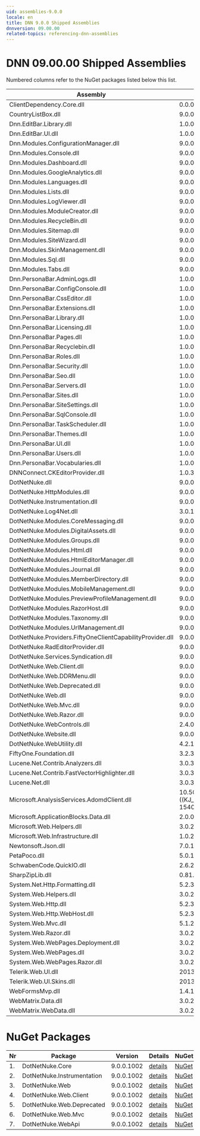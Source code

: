 ```yaml
---
uid: assemblies-9.0.0
locale: en
title: DNN 9.0.0 Shipped Assemblies
dnnversion: 09.00.00
related-topics: referencing-dnn-assemblies
---
```


# DNN 09.00.00 Shipped Assemblies

Numbered columns refer to the NuGet packages listed below this list.

|**Assembly**|**Version**|#1|#2|#3|#4|#5|#6|#7|
|---|---|---|---|---|---|---|---|---|
|ClientDependency.Core.dll|0.0.0.0| | | | | | | |
|CountryListBox.dll|9.0.0.1002| | | | | | | |
|Dnn.EditBar.Library.dll|1.0.0.0| | | | | | | |
|Dnn.EditBar.UI.dll|1.0.0.0| | | | | | | |
|Dnn.Modules.ConfigurationManager.dll|9.0.0.1002| | | | | | | |
|Dnn.Modules.Console.dll|9.0.0.1002| | | | | | | |
|Dnn.Modules.Dashboard.dll|9.0.0.1002| | | | | | | |
|Dnn.Modules.GoogleAnalytics.dll|9.0.0.1002| | | | | | | |
|Dnn.Modules.Languages.dll|9.0.0.1002| | | | | | | |
|Dnn.Modules.Lists.dll|9.0.0.1002| | | | | | | |
|Dnn.Modules.LogViewer.dll|9.0.0.1002| | | | | | | |
|Dnn.Modules.ModuleCreator.dll|9.0.0.1002| | | | | | | |
|Dnn.Modules.RecycleBin.dll|9.0.0.1002| | | | | | | |
|Dnn.Modules.Sitemap.dll|9.0.0.1002| | | | | | | |
|Dnn.Modules.SiteWizard.dll|9.0.0.1002| | | | | | | |
|Dnn.Modules.SkinManagement.dll|9.0.0.1002| | | | | | | |
|Dnn.Modules.Sql.dll|9.0.0.1002| | | | | | | |
|Dnn.Modules.Tabs.dll|9.0.0.1002| | | | | | | |
|Dnn.PersonaBar.AdminLogs.dll|1.0.0.0| | | | | | | |
|Dnn.PersonaBar.ConfigConsole.dll|1.0.0.0| | | | | | | |
|Dnn.PersonaBar.CssEditor.dll|1.0.0.0| | | | | | | |
|Dnn.PersonaBar.Extensions.dll|1.0.0.0| | | | | | | |
|Dnn.PersonaBar.Library.dll|1.0.0.0| | | | | | | |
|Dnn.PersonaBar.Licensing.dll|1.0.0.0| | | | | | | |
|Dnn.PersonaBar.Pages.dll|1.0.0.0| | | | | | | |
|Dnn.PersonaBar.Recyclebin.dll|1.0.0.0| | | | | | | |
|Dnn.PersonaBar.Roles.dll|1.0.0.0| | | | | | | |
|Dnn.PersonaBar.Security.dll|1.0.0.0| | | | | | | |
|Dnn.PersonaBar.Seo.dll|1.0.0.0| | | | | | | |
|Dnn.PersonaBar.Servers.dll|1.0.0.0| | | | | | | |
|Dnn.PersonaBar.Sites.dll|1.0.0.0| | | | | | | |
|Dnn.PersonaBar.SiteSettings.dll|1.0.0.0| | | | | | | |
|Dnn.PersonaBar.SqlConsole.dll|1.0.0.0| | | | | | | |
|Dnn.PersonaBar.TaskScheduler.dll|1.0.0.0| | | | | | | |
|Dnn.PersonaBar.Themes.dll|1.0.0.0| | | | | | | |
|Dnn.PersonaBar.UI.dll|1.0.0.0| | | | | | | |
|Dnn.PersonaBar.Users.dll|1.0.0.0| | | | | | | |
|Dnn.PersonaBar.Vocabularies.dll|1.0.0.0| | | | | | | |
|DNNConnect.CKEditorProvider.dll|1.0.3| | | | | | | |
|DotNetNuke.dll|9.0.0.1002|1| | | | | | |
|DotNetNuke.HttpModules.dll|9.0.0.1002| | | | | | | |
|DotNetNuke.Instrumentation.dll|9.0.0.1002| |2| | | | | |
|DotNetNuke.Log4Net.dll|3.0.1.0| | | | | | | |
|DotNetNuke.Modules.CoreMessaging.dll|9.0.0.1002| | | | | | | |
|DotNetNuke.Modules.DigitalAssets.dll|9.0.0.1002| | | | | | | |
|DotNetNuke.Modules.Groups.dll|9.0.0.1002| | | | | | | |
|DotNetNuke.Modules.Html.dll|9.0.0.1002| | | | | | | |
|DotNetNuke.Modules.HtmlEditorManager.dll|9.0.0.1002| | | | | | | |
|DotNetNuke.Modules.Journal.dll|9.0.0.1002| | | | | | | |
|DotNetNuke.Modules.MemberDirectory.dll|9.0.0.1002| | | | | | | |
|DotNetNuke.Modules.MobileManagement.dll|9.0.0.1002| | | | | | | |
|DotNetNuke.Modules.PreviewProfileManagement.dll|9.0.0.1002| | | | | | | |
|DotNetNuke.Modules.RazorHost.dll|9.0.0.1002| | | | | | | |
|DotNetNuke.Modules.Taxonomy.dll|9.0.0.1002| | | | | | | |
|DotNetNuke.Modules.UrlManagement.dll|9.0.0.1002| | | | | | | |
|DotNetNuke.Providers.FiftyOneClientCapabilityProvider.dll|9.0.0.1002| | | | | | | |
|DotNetNuke.RadEditorProvider.dll|9.0.0.1002| | | | | | | |
|DotNetNuke.Services.Syndication.dll|9.0.0.1002| | | | | | | |
|DotNetNuke.Web.Client.dll|9.0.0.1002| | | |4| | | |
|DotNetNuke.Web.DDRMenu.dll|9.0.0.1002| | | | | | | |
|DotNetNuke.Web.Deprecated.dll|9.0.0.1002| | | | |5| | |
|DotNetNuke.Web.dll|9.0.0.1002| | |3| | | |7|
|DotNetNuke.Web.Mvc.dll|9.0.0.1002| | | | | |6| |
|DotNetNuke.Web.Razor.dll|9.0.0.1002| | | | | | | |
|DotNetNuke.WebControls.dll|2.4.0.598| | | | | | | |
|DotNetNuke.Website.dll|9.0.0.1002| | | | | | | |
|DotNetNuke.WebUtility.dll|4.2.1.783| | |3| |5| | |
|FiftyOne.Foundation.dll|3.2.3.2| | | | | | | |
|Lucene.Net.Contrib.Analyzers.dll|3.0.3| | | | | | | |
|Lucene.Net.Contrib.FastVectorHighlighter.dll|3.0.3| | | | | | | |
|Lucene.Net.dll|3.0.3.0| | | | | | | |
|Microsoft.AnalysisServices.AdomdClient.dll|10.50.1600.1 ((KJ_RTM).100402-1540 )| | | | | | | |
|Microsoft.ApplicationBlocks.Data.dll|2.0.0.0|1| | | | | | |
|Microsoft.Web.Helpers.dll|3.0.20129.0| | | | | | | |
|Microsoft.Web.Infrastructure.dll|1.0.20105.407| | | | | | | |
|Newtonsoft.Json.dll|7.0.1.18622| | | | | | | |
|PetaPoco.dll|5.0.1.17400| | | | | | | |
|SchwabenCode.QuickIO.dll|2.6.2.0| | | | | | | |
|SharpZipLib.dll|0.81.0.1407| | | | | | | |
|System.Net.Http.Formatting.dll|5.2.30128.0| | | | | | | |
|System.Web.Helpers.dll|3.0.20129.0| | | | | | | |
|System.Web.Http.dll|5.2.30128.0| | | | | | | |
|System.Web.Http.WebHost.dll|5.2.30128.0| | | | | | | |
|System.Web.Mvc.dll|5.1.20129.0| | | | | | | |
|System.Web.Razor.dll|3.0.20129.0| | | | | | | |
|System.Web.WebPages.Deployment.dll|3.0.20129.0| | | | | | | |
|System.Web.WebPages.dll|3.0.20129.0| | | | | | | |
|System.Web.WebPages.Razor.dll|3.0.20129.0| | | | | | | |
|Telerik.Web.UI.dll|2013.2.717.40| | | | |5| | |
|Telerik.Web.UI.Skins.dll|2013.2.717.40| | | | | | | |
|WebFormsMvp.dll|1.4.1.0| | | | | | | |
|WebMatrix.Data.dll|3.0.20129.0| | | | | | | |
|WebMatrix.WebData.dll|3.0.20129.0| | | | | | | |

# NuGet Packages

|**Nr**|**Package**|**Version**|Details|NuGet|
|---|---|---|---|---|
|1.|DotNetNuke.Core|9.0.0.1002|[details](xref:nuget-DotNetNuke.Core-9.0.0.1002)|[NuGet](https://www.nuget.org/packages/DotNetNuke.Core/9.0.0.1002)|
|2.|DotNetNuke.Instrumentation|9.0.0.1002|[details](xref:nuget-DotNetNuke.Instrumentation-9.0.0.1002)|[NuGet](https://www.nuget.org/packages/DotNetNuke.Instrumentation/9.0.0.1002)|
|3.|DotNetNuke.Web|9.0.0.1002|[details](xref:nuget-DotNetNuke.Web-9.0.0.1002)|[NuGet](https://www.nuget.org/packages/DotNetNuke.Web/9.0.0.1002)|
|4.|DotNetNuke.Web.Client|9.0.0.1002|[details](xref:nuget-DotNetNuke.Web.Client-9.0.0.1002)|[NuGet](https://www.nuget.org/packages/DotNetNuke.Web.Client/9.0.0.1002)|
|5.|DotNetNuke.Web.Deprecated|9.0.0.1002|[details](xref:nuget-DotNetNuke.Web.Deprecated-9.0.0.1002)|[NuGet](https://www.nuget.org/packages/DotNetNuke.Web.Deprecated/9.0.0.1002)|
|6.|DotNetNuke.Web.Mvc|9.0.0.1002|[details](xref:nuget-DotNetNuke.Web.Mvc-9.0.0.1002)|[NuGet](https://www.nuget.org/packages/DotNetNuke.Web.Mvc/9.0.0.1002)|
|7.|DotNetNuke.WebApi|9.0.0.1002|[details](xref:nuget-DotNetNuke.WebApi-9.0.0.1002)|[NuGet](https://www.nuget.org/packages/DotNetNuke.WebApi/9.0.0.1002)|


